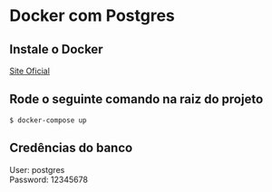# Docker com Postgres


## Instale o Docker
[Site Oficial](https://docs.docker.com/)

## Rode o seguinte comando na raiz do projeto

```
$ docker-compose up
```

## Credências do banco
User: postgres <br/>
Password: 12345678